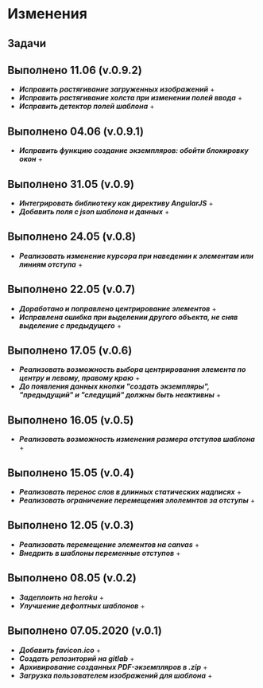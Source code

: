 # Изменения

## Задачи

## Выполнено 11.06 (v.0.9.2)

* **_Исправить растягивание загруженных изображений_** +
* **_Исправить растягивание холста при изменении полей ввода_** +
* **_Исправить детектор полей шаблона_** +

## Выполнено 04.06 (v.0.9.1)

* **_Исправить функцию создание экземпляров: обойти блокировку окон_** +

## Выполнено 31.05 (v.0.9)

* **_Интегрировать библиотеку как директиву AngularJS_** +
* **_Добавить поля с json шаблона и данных_** +

## Выполнено 24.05 (v.0.8)

* **_Реализовать изменение курсора при наведении к элементам или линиям отступа_** +

## Выполнено 22.05 (v.0.7)

* **_Доработано и поправлено центрирование элементов_** +
* **_Исправлена ошибка при выделении другого объекта, не сняв выделение с предыдущего_** +

## Выполнено 17.05 (v.0.6)

* **_Реализовать возможность выбора центрирования элемента по центру и левому, правому краю_** +
* **_До появления данных кнопки "создать экземпляры", "предыдущий" и "следущий" должны быть неактивны_** +

## Выполнено 16.05 (v.0.5)

* **_Реализовать возможность изменения размера отступов шаблона_** +

## Выполнено 15.05 (v.0.4)

* **_Реализовать перенос слов в длинных статических надписях_** +
* **_Реализовать ограничение перемещения элолемнтов за отступы_** +

## Выполнено 12.05 (v.0.3)

* **_Реализовать перемещение элементов на canvas_** +
* **_Внедрить в шаблоны переменные отступов_** +

## Выполнено 08.05 (v.0.2)

* **_Задеплоить на heroku_** +
* **_Улучшение дефолтных шаблонов_** +

## Выполнено 07.05.2020 (v.0.1)

* **_Добавить favicon.ico_** +
* **_Создать репозиторий на gitlab_** +
* **_Архивирование созданных PDF-экземпляров в .zip_** +
* **_Загрузка пользователем изображений для шаблона_** +
